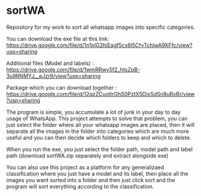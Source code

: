 # sortWA
Repository for my work to sort all whatsapp images into specific categories.

You can download the exe file at this link: https://drive.google.com/file/d/1n1plG2hiEagf5cs6l5CfvTchlwA9XFfc/view?usp=sharing

Additional files (Model and labels) : https://drive.google.com/file/d/1wmRRwy5f2_htsZpB-3u9RNMYJ__eJzr9/view?usp=sharing

Package which you can download together : https://drive.google.com/file/d/12qzZCuoltrGhS0PztX5DixSdSn8uRxBr/view?usp=sharing


The program is simple, you accumulate a lot of junk in your day to day usage of WhatsApp. This project attempts to solve that problem, you can just select the folder where
all your whatsapp images are placed, then it will separate all the images in the folder into categories which are much more useful and you can then decide which folders to keep and which to delete.

When you run the exe, you just select the folder path, model path and label path (download sortWA.zip separately and extract alongside exe)

You can also use this project as a platform for any generalizaed classification where you just have a model and its label, then place all the images you want sorted into a folder and 
then just click sort and the program will sort everything according to the classification.
